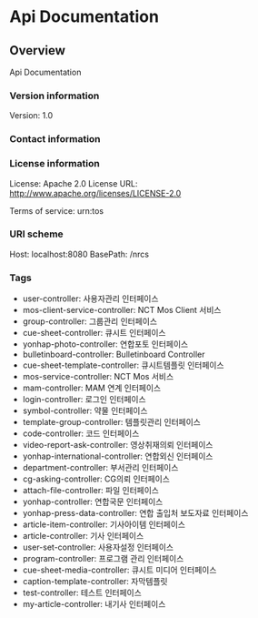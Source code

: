 # Api Documentation

## Overview
Api Documentation

### Version information
Version: 1.0

### Contact information

### License information
License: Apache 2.0
License URL: http://www.apache.org/licenses/LICENSE-2.0

Terms of service: urn:tos

### URI scheme
Host: localhost:8080
BasePath: /nrcs

### Tags

* user-controller: 사용자관리 인터페이스
* mos-client-service-controller: NCT Mos Client 서비스 
* group-controller: 그룹관리 인터페이스
* cue-sheet-controller: 큐시트 인터페이스
* yonhap-photo-controller: 연합포토 인터페이스
* bulletinboard-controller: Bulletinboard Controller
* cue-sheet-template-controller: 큐시트템플릿 인터페이스
* mos-service-controller: NCT Mos 서비스 
* mam-controller: MAM 연계 인터페이스
* login-controller: 로그인 인터페이스
* symbol-controller: 약물 인터페이스
* template-group-controller: 템플릿관리 인터페이스
* code-controller: 코드 인터페이스
* video-report-ask-controller: 영상취재의뢰 인터페이스
* yonhap-international-controller: 연합외신 인터페이스
* department-controller: 부서관리 인터페이스
* cg-asking-controller: CG의뢰 인터페이스
* attach-file-controller: 파일 인터페이스
* yonhap-controller: 연합국문 인터페이스
* yonhap-press-data-controller: 연합 출입처 보도자료 인터페이스
* article-item-controller: 기사아이템 인터페이스
* article-controller: 기사 인터페이스
* user-set-controller: 사용자설정 인터페이스
* program-controller: 프로그램 관리 인터페이스
* cue-sheet-media-controller: 큐시트 미디어 인터페이스
* caption-template-controller: 자막템플릿
* test-controller: 테스트 인터페이스
* my-article-controller: 내기사 인터페이스


